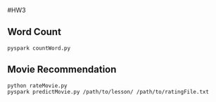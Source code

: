 #HW3

## Word Count

    pyspark countWord.py

## Movie Recommendation

    python rateMovie.py
    pyspark predictMovie.py /path/to/lesson/ /path/to/ratingFile.txt
